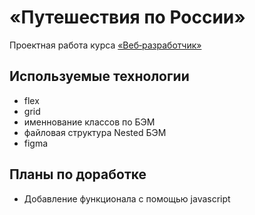 # **«Путешествия по России»**

Проектная работа курса [«Веб‑разработчик»](https://practicum.yandex.ru/web/ "Курс «Веб‑разработчик» — Яндекс Практикум")

## Используемые технологии
* flex
* grid
* именнование классов по БЭМ
* файловая структура Nested БЭМ
* figma

## Планы по доработке

* Добавление функционала с помощью javascript

